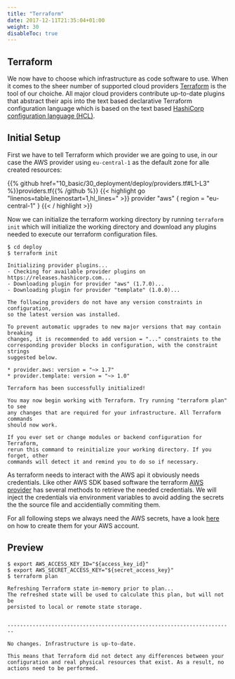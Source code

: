 ```yaml
---
title: "Terraform"
date: 2017-12-11T21:35:04+01:00
weight: 30
disableToc: true
---
```


## Terraform
We now have to choose which infrastructure as code software to use. When it comes to the sheer number of supported cloud providers [Terraform](https://www.terraform.io/) is the tool of our choiche. All major cloud providers contribute up-to-date plugins that abstract their apis into the text based declarative Terraform configuration language which is based on the text based [HashiCorp configuration language (HCL)](https://github.com/hashicorp/hcl).

## Initial Setup
First we have to tell Terraform which provider we are going to use, in our case the AWS provider using `eu-central-1` as the default zone for alle created resources:

<!--snippet:deploy_aws_provider-->
{{% github href="10_basic/30_deployment/deploy/providers.tf#L1-L3" %}}providers.tf{{% /github %}}
{{< highlight go "linenos=table,linenostart=1,hl_lines=" >}}
provider "aws" { 
  region = "eu-central-1"
} 
{{< / highlight >}}
<!--eos:deploy_aws_provider-->

Now we can initialize the terraform working directory by running `terraform init` which will initialize the working directory and download any plugins needed to execute our terraform configuration files.

```
$ cd deploy
$ terraform init

Initializing provider plugins...
- Checking for available provider plugins on https://releases.hashicorp.com...
- Downloading plugin for provider "aws" (1.7.0)...
- Downloading plugin for provider "template" (1.0.0)...

The following providers do not have any version constraints in configuration,
so the latest version was installed.

To prevent automatic upgrades to new major versions that may contain breaking
changes, it is recommended to add version = "..." constraints to the
corresponding provider blocks in configuration, with the constraint strings
suggested below.

* provider.aws: version = "~> 1.7"
* provider.template: version = "~> 1.0"

Terraform has been successfully initialized!

You may now begin working with Terraform. Try running "terraform plan" to see
any changes that are required for your infrastructure. All Terraform commands
should now work.

If you ever set or change modules or backend configuration for Terraform,
rerun this command to reinitialize your working directory. If you forget, other
commands will detect it and remind you to do so if necessary.
```

As terraform needs to interact with the AWS api it obviously needs credentials. Like other AWS SDK based software the terraform [AWS provider](https://www.terraform.io/docs/providers/aws/) has several methods to retrieve the needed credentials. We will inject the credentials via environment variables to avoid adding the secrets the the source file and accidentially commiting them.

For all following steps we always need the AWS secrets, have a look [here](https://docs.aws.amazon.com/general/latest/gr/managing-aws-access-keys.html) on how to create them for your AWS account.

## Preview

```
$ export AWS_ACCESS_KEY_ID="${access_key_id}"
$ export AWS_SECRET_ACCESS_KEY="${secret_access_key}"
$ terraform plan

Refreshing Terraform state in-memory prior to plan...
The refreshed state will be used to calculate this plan, but will not be
persisted to local or remote state storage.


------------------------------------------------------------------------

No changes. Infrastructure is up-to-date.

This means that Terraform did not detect any differences between your
configuration and real physical resources that exist. As a result, no
actions need to be performed.
```

